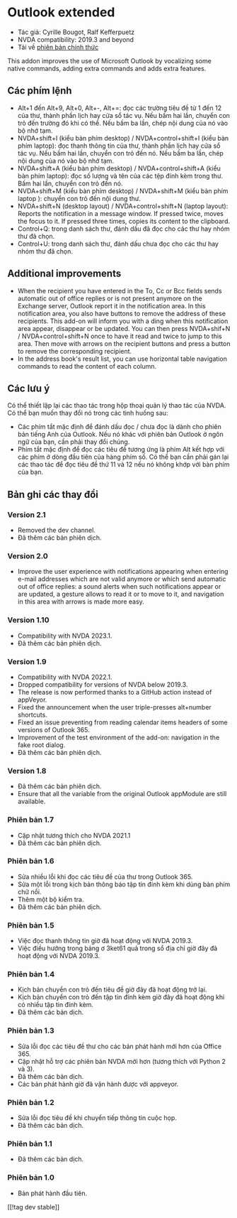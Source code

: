 # Outlook extended #

* Tác giả: Cyrille Bougot, Ralf Kefferpuetz
* NVDA compatibility: 2019.3 and beyond
* Tải về [phiên bản chính thức][1]

This addon improves the use of Microsoft Outlook by vocalizing some native
commands, adding extra commands and adds extra features.

## Các phím lệnh

* Alt+1 đến Alt+9, Alt+0, Alt+-, Alt+=: đọc các trường tiêu đề từ 1 đến 12
  của thư, thành phần lịch hay cửa sổ tác vụ. Nếu bấm hai lần, chuyển con
  trỏ đến trường đó khi có thể. Nếu bấm ba lần, chép nội dung của nó vào bộ
  nhớ tạm.
* NVDA+shift+I (kiểu bàn phím desktop) / NVDA+control+shift+I (kiểu bàn phím
  laptop): đọc thanh thông tin của thư, thành phần lịch hay cửa sổ tác
  vụ. Nếu bấm hai lần, chuyển con trỏ đến nó. Nếu bấm ba lần, chép nội dung
  của nó vào bộ nhớ tạm.
* NVDA+shift+A (kiểu bàn phím desktop) / NVDA+control+shift+A (kiểu bàn phím
  laptop): đọc số lượng và tên của các tệp đính kèm trong thư. Bấm hai lần,
  chuyển con trỏ đến nó.
* NVDA+shift+M (kiểu bàn phím desktop) / NVDA+shift+M (kiểu bàn phím laptop
  ): chuyển con trỏ đến nội dung thư.
* NVDA+shift+N (desktop layout) / NVDA+control+shift+N (laptop layout):
  Reports the notification in a message window. If pressed twice, moves the
  focus to it. If pressed three times, copies its content to the clipboard.
* Control+Q: trong danh sách thư, đánh dấu đã đọc cho các thư hay nhóm thư
  đã chọn.
* Control+U: trong danh sách thư, đánh dấu chưa đọc cho các thư hay nhóm thư
  đã chọn.

## Additional improvements

* When the recipient you have entered in the To, Cc or Bcc fields sends
  automatic out of office replies or is not present anymore on the Exchange
  server, Outlook report it in the notification area. In this notification
  area, you also have buttons to remove the address of these recipients.
  This add-on will inform you with a ding when this notification area
  appear, disappear or be updated. You can then press NVDA+shif+N /
  NVDA+control+shift+N once to have it read and twice to jump to this
  area. Then move with arrows on the recipient buttons and press a button to
  remove the corresponding recipient.
* In the address book's result list, you can use horizontal table navigation
  commands to read the content of each column.
  
## Các lưu ý

Có thể thiết lập lại các thao tác trong hộp thoại quản lý thao tác của
NVDA. Có thể bạn muốn thay đổi nó trong các tình huống sau:

* Các phím tắt mặc định để đánh dấu đọc / chưa đọc là dành cho phiên bản
  tiếng Anh của Outlook. Nếu nó khác với phiên bản Outlook ở ngôn ngữ của
  bạn, cần phải thay đổi chúng.
* Phím tắt mặc định để đọc các tiêu đề tương ứng là phím Alt kết hợp với các
  phím ở dòng đầu tiên của hàng phím số. Có thể bạn cần phải gán lại các
  thao tác để đọc  tiêu đề thứ 11 và 12 nếu nó không khớp với bàn phím của
  bạn.

## Bản ghi các thay đổi

### Version 2.1

* Removed the dev channel.
* Đã thêm các bản phiên dịch.

### Version 2.0

* Improve the user experience with notifications appearing when entering
  e-mail addresses which are not valid anymore or which send automatic out
  of office replies: a sound alerts when such notifications appear or are
  updated, a gesture allows to read it or to move to it, and navigation in
  this area with arrows is made more easy.

### Version 1.10

* Compatibility with NVDA 2023.1.
* Đã thêm các bản phiên dịch.

### Version 1.9

* Compatibility with NVDA 2022.1.
* Dropped compatibility for versions of NVDA below 2019.3.
* The release is now performed thanks to a GitHub action instead of
  appVeyor.
* Fixed the announcement when the user triple-presses alt+number shortcuts.
* Fixed an issue preventing from reading calendar items headers of some
  versions of Outlook 365.
* Improvement of the test environment of the add-on: navigation in the fake
  root dialog.
* Đã thêm các bản phiên dịch.

### Version 1.8

* Đã thêm các bản phiên dịch.
* Ensure that all the variable from the original Outlook appModule are still
  available.

### Phiên bản 1.7

* Cập nhật tương thích cho NVDA 2021.1
* Đã thêm các bản phiên dịch.

### Phiên bản 1.6

* Sửa nhiều lỗi khi đọc các tiêu đề của thư trong Outlook 365.
* Sửa một lỗi trong kịch bản thông báo tập tin đính kèm khi dùng bàn phím
  chữ nổi.
* Thêm một bộ kiểm tra.
* Đã thêm các bản phiên dịch.

### Phiên bản 1.5

* Việc đọc thanh thông tin giờ đã hoạt động với NVDA 2019.3.
* Việc điều hướng trong bảng ơ 3ket61 quả trong sổ địa chỉ giờ đây đã hoạt
  động với NVDA 2019.3.

### Phiên bản 1.4

* Kịch bản chuyển con trỏ đến tiêu đề giờ đây đã hoạt động trở lại.
* Kịch bản chuyển con trỏ đến tập tin đính kèm giờ đây đã hoạt động khi có
  nhiều tập tin đính kèm.
* Đã thêm các bản dịch.

### Phiên bản 1.3

* Sửa lỗi đọc các tiêu đề thư cho các bản phát hành mới hơn của Office 365.
* Cập nhật hỗ trợ các phiên bản NVDA mới hơn (tương thích với Python 2 và
  3).
* Đã thêm các bản dịch.
* Các bản phát hành giờ đã vận hành được với appveyor.

### Phiên bản 1.2

* Sửa lỗi đọc tiêu đề khi chuyển tiếp thông tin cuộc họp.
* Đã thêm các bản dịch.

### Phiên bản 1.1

* Đã thêm các bản dịch.

### Phiên bản 1.0

* Bản phát hành đầu tiên.

[[!tag dev stable]]

[1]: https://www.nvaccess.org/addonStore/legacy?file=outlookextended
